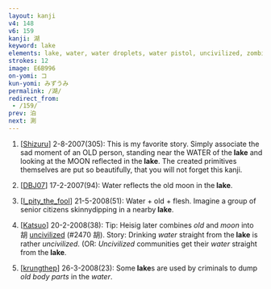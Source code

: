 ```yaml
---
layout: kanji
v4: 148
v6: 159
kanji: 湖
keyword: lake
elements: lake, water, water droplets, water pistol, uncivilized, zombie, old, tombstone, gravestone, church, ten, needle, mouth, moon, month, flesh, part of the body
strokes: 12
image: E6B996
on-yomi: コ
kun-yomi: みずうみ
permalink: /湖/
redirect_from:
 - /159/
prev: 泊
next: 測
---
```


1) [<a href="http://kanji.koohii.com/profile/Shizuru">Shizuru</a>] 2-8-2007(305): This is my favorite story. Simply associate the sad moment of an OLD person, standing near the WATER of the<strong> lake</strong> and looking at the MOON reflected in the<strong> lake</strong>. The created primitives themselves are put so beautifully, that you will not forget this kanji.

2) [<a href="http://kanji.koohii.com/profile/DBJ07">DBJ07</a>] 17-2-2007(94): Water reflects the old moon in the<strong> lake</strong>.

3) [<a href="http://kanji.koohii.com/profile/I_pity_the_fool">I_pity_the_fool</a>] 21-5-2008(51): Water + old + flesh. Imagine a group of senior citizens skinnydipping in a nearby<strong> lake</strong>.

4) [<a href="http://kanji.koohii.com/profile/Katsuo">Katsuo</a>] 20-2-2008(38): Tip: Heisig later combines <em>old</em> and <em>moon</em> into 胡 <a href="../v4/2470.html">uncivilized</a> (#2470 胡). Story: Drinking <em>water</em> straight from the<strong> lake</strong> is rather <em>uncivilized</em>. (OR: <em>Uncivilized</em> communities get their <em>water</em> straight from the<strong> lake</strong>.

5) [<a href="http://kanji.koohii.com/profile/krungthep">krungthep</a>] 26-3-2008(23): Some<strong> lake</strong>s are used by criminals to dump <em>old</em> <em>body parts</em> in the <em>water</em>.

